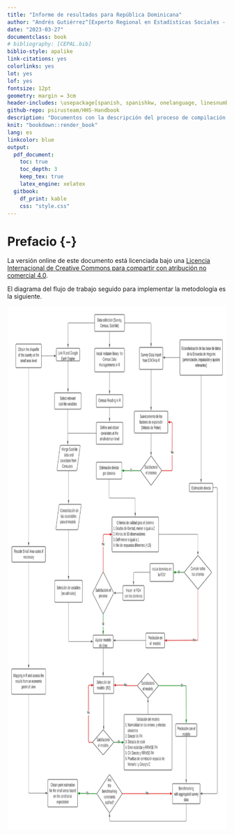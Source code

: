 ```yaml
--- 
title: "Informe de resultados para República Dominicana"
author: "Andrés Gutiérrez^[Experto Regional en Estadísticas Sociales - Comisión Económica para América Latina y el Caribe (CEPAL) -  andres.gutierrez@cepal.org], Stalyn Guerrero^[Consultor - Comisión Económica para América Latina y el Caribe (CEPAL), guerrerostalyn@gmail.com]"
date: "2023-03-27"
documentclass: book
# bibliography: [CEPAL.bib]
biblio-style: apalike
link-citations: yes
colorlinks: yes
lot: yes
lof: yes
fontsize: 12pt
geometry: margin = 3cm
header-includes: \usepackage[spanish, spanishkw, onelanguage, linesnumbered]{algorithm2e}
github-repo: psirusteam/HHS-Handbook
description: "Documentos con la descripción del proceso de compilación en **R**."
knit: "bookdown::render_book"
lang: es
linkcolor: blue
output:
  pdf_document:
    toc: true
    toc_depth: 3
    keep_tex: true
    latex_engine: xelatex
  gitbook:
    df_print: kable
    css: "style.css"
---
```






# Prefacio {-}




La versión online de este documento está licenciada bajo una [Licencia Internacional de Creative Commons para compartir con atribución no comercial 4.0](http://creativecommons.org/licenses/by-nc-sa/4.0/). 

El diagrama del flujo de trabajo seguido para implementar la metodología es la siguiente.  

<img src="www/Figura0_000_Workflow_modelo_area.jpg" width="800px" height="1200px" style="display: block; margin: auto;" />

